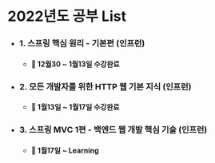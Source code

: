 # 2022년도 공부 List
- ### 1. 스프링 핵심 원리 - 기본편 (인프런)
   - #### 🌱 12월30 ~ 1월13일 수강완료
- ### 2. 모든 개발자를 위한 HTTP 웹 기본 지식 (인프런)
   - #### 🌱 1월13일 ~ 1월17일 수강완료
- ### 3. 스프링 MVC 1편 - 백엔드 웹 개발 핵심 기술 (인프런)
   - #### 🌱 1월17일 ~ Learning

